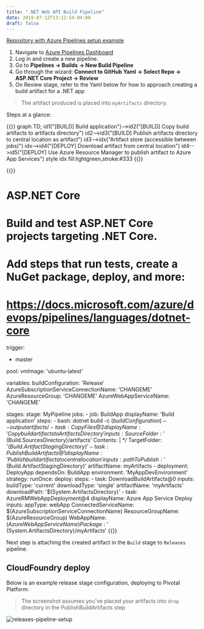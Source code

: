 ```yaml
---
title: ".NET Web API Build Pipeline"
date: 2019-07-12T13:12:54-04:00
draft: false
---
```


[<i class='fab fa-github'></i>  Repository with Azure Pipelines setup example](https://github.com/ddubson/pal-tracker-dotnet/blob/master/azure-pipelines.yml)

1. Navigate to [Azure Pipelines Dashboard](https://dev.azure.com)
2. Log in and create a new pipeline.
3. Go to **Pipelines -> Builds -> New Build Pipeline**
4. Go through the wizard: **Connect to GitHub Yaml -> Select Repo -> ASP.NET Core Project -> Review**
5. On Review stage, refer to the Yaml below for how to approach creating a
build artifact for a .NET app

> The artifact produced is placed into `myArtifacts` directory.

Steps at a glance:

{{<mermaid>}}
graph TD;
    id1("[BUILD] Build application")-->id2("[BUILD] Copy build artifacts to artifacts directory")
    id2-->id3("[BUILD] Publish artifacts directory to central location as artifact")
    id3-->idx("Artifact store (accessible between jobs)")
    idx-->id4("[DEPLOY] Download artifact from central location")
    id4-->id5("[DEPLOY] Use Azure Resource Manager to publish artifact to Azure App Services")
    style idx fill:lightgreen,stroke:#333
{{</mermaid>}}

{{<highlight yaml>}}
# ASP.NET Core
# Build and test ASP.NET Core projects targeting .NET Core.
# Add steps that run tests, create a NuGet package, deploy, and more:
# https://docs.microsoft.com/azure/devops/pipelines/languages/dotnet-core

trigger:
- master

pool:
  vmImage: 'ubuntu-latest'

variables:
  buildConfiguration: 'Release'
  AzureSubscriptionServiceConnectionName: 'CHANGEME'
  AzureResourceGroup: 'CHANGEME'
  AzureWebAppServiceName: 'CHANGEME'

stages:
  stage: MyPipeline
  jobs:
    - job: BuildApp
      displayName: 'Build application'
      steps:
        - bash: dotnet build -c $(buildConfiguration) --output artifacts/
        - task: CopyFiles@2
          displayName: 'Copy build artifacts to Artifacts Directory'
          inputs:
            SourceFolder: '$(Build.SourcesDirectory)/artifacts'
            Contents: |
              **/*
            TargetFolder: '$(Build.ArtifactStagingDirectory)'
        - task: PublishBuildArtifacts@1
          displayName: 'Publish build artifacts to central location'
          inputs:
            pathToPublish: '$(Build.ArtifactStagingDirectory)'
            artifactName: myArtifacts
    - deployment: DeployApp
      dependsOn: BuildApp
      environment: 'MyAppDevEnvironment'
      strategy:
        runOnce:
          deploy:
            steps:
              - task: DownloadBuildArtifacts@0
                inputs:
                  buildType: 'current'
                  downloadType: 'single'
                  artifactName: 'myArtifacts'
                  downloadPath: '$(System.ArtifactsDirectory)'
              - task: AzureRMWebAppDeployment@4
                displayName: Azure App Service Deploy
                inputs:
                  appType: webApp
                  ConnectedServiceName: $(AzureSubscriptionServiceConnectionName)
                  ResourceGroupName: $(AzureResourceGroup)
                  WebAppName: $(AzureWebAppServiceName)
                  Package: '$(System.ArtifactsDirectory)/myArtifacts'
{{</highlight>}}

Next step is attaching the created artifact in the `Build` stage to `Releases` pipeline.

## CloudFoundry deploy

Below is an example release stage configuration, deploying to Pivotal Platform:

> The screenshot assumes you've placed your artifacts into `drop` directory in
> the PublishBuildArtifacts step

![releases-pipeline-setup](/img/azure-releases-pipeline-example.png)
